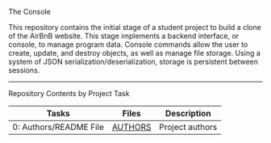 The Console 

This repository contains the initial stage of a student project to build a clone of the AirBnB website. This stage implements a backend interface, or console, to manage program data. Console commands allow the user to create, update, and destroy objects, as well as manage file storage. 
Using a system of JSON serialization/deserialization, storage is persistent between sessions.

---

Repository Contents by Project Task

| Tasks | Files | Description |
| ----- | ----- | ------ |
| 0: Authors/README File | [AUTHORS](https://github.com/mwangiii/AirBnB_clone/blob/main/AUTHORS) | Project authors |
